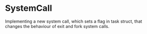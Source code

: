 # SystemCall
Implementing a new system call, which sets a flag in task struct, that changes the behaviour of exit and fork system calls.
